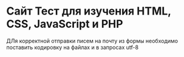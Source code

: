 # Сайт Тест для изучения HTML, CSS, JavaScript и PHP

ДЛя корректной отправки писем на почту из формы необходимо поставить кодировку на файлах и в запросах utf-8
